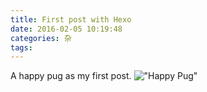 ```yaml
---
title: First post with Hexo
date: 2016-02-05 10:19:48
categories: 杂
tags:
---
```

A happy pug as my first post.
!["Happy Pug"](https://i.imgur.com/S2IyG0X.jpg)

